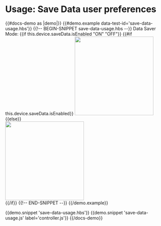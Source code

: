 # Usage: Save Data user preferences

{{#docs-demo as |demo|}}
  {{#demo.example data-test-id='save-data-usage.hbs'}}
    {{!-- BEGIN-SNIPPET save-data-usage.hbs --}}
      Data Saver Mode: {{if this.device.saveData.isEnabled "ON" "OFF"}}
      {{#if this.device.saveData.isEnabled}}
        <!-- low-res images -->
        <img 
          src="https://images.unsplash.com/photo-1427847907429-d1ba99bf013d?crop=entropy&cs=tinysrgb&fit=crop&fm=jpg&h=40&ixid=eyJhcHBfaWQiOjF9&ixlib=rb-1.2.1&q=80&w=40" 
          style="height: 250px"
        >
      {{else}}
        <!-- high-res images -->  
        <img 
          src="https://images.unsplash.com/photo-1427847907429-d1ba99bf013d?crop=entropy&cs=tinysrgb&fit=crop&fm=jpg&h=1000&ixid=eyJhcHBfaWQiOjF9&ixlib=rb-1.2.1&q=80&w=1000&q=80" 
          style="height: 250px"
        >      
      {{/if}}
    {{!-- END-SNIPPET --}}
  {{/demo.example}}

  {{demo.snippet 'save-data-usage.hbs'}}
  {{demo.snippet 'save-data-usage.js' label='controller.js'}}
{{/docs-demo}}
